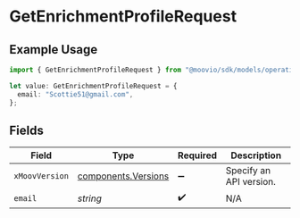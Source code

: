# GetEnrichmentProfileRequest

## Example Usage

```typescript
import { GetEnrichmentProfileRequest } from "@moovio/sdk/models/operations";

let value: GetEnrichmentProfileRequest = {
  email: "Scottie51@gmail.com",
};
```

## Fields

| Field                                                      | Type                                                       | Required                                                   | Description                                                |
| ---------------------------------------------------------- | ---------------------------------------------------------- | ---------------------------------------------------------- | ---------------------------------------------------------- |
| `xMoovVersion`                                             | [components.Versions](../../models/components/versions.md) | :heavy_minus_sign:                                         | Specify an API version.                                    |
| `email`                                                    | *string*                                                   | :heavy_check_mark:                                         | N/A                                                        |